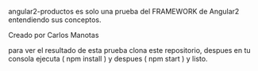 angular2-productos  es solo una prueba del FRAMEWORK de Angular2 entendiendo sus conceptos.

Creado por Carlos Manotas

para ver el resultado de esta prueba clona este repositorio, despues en tu consola ejecuta ( npm install ) y despues ( npm start ) y listo.



